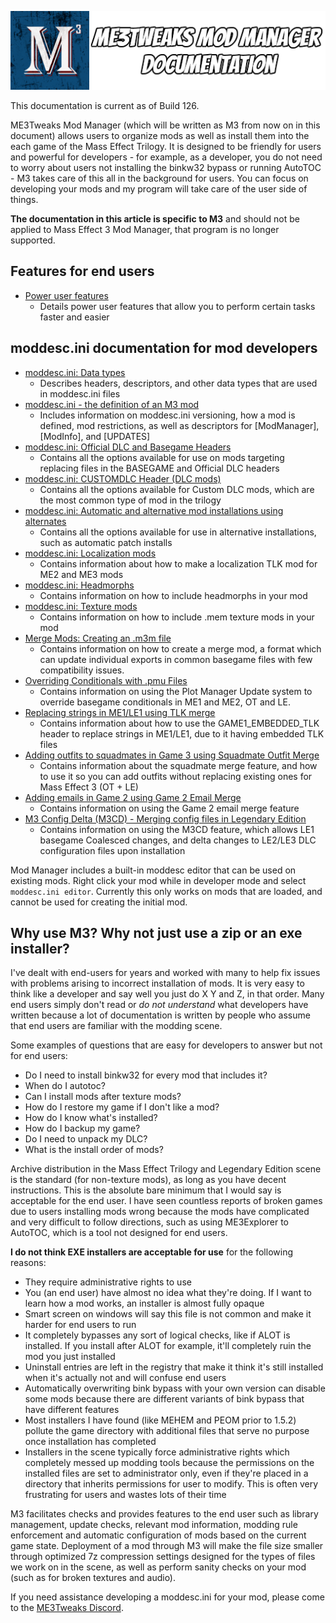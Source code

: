 ![Documentation Image](images/documentation_header.png)

This documentation is current as of Build 126.

ME3Tweaks Mod Manager (which will be written as M3 from now on in this document) allows users to organize mods as well as install them into the each game of the Mass Effect Trilogy. It is designed to be friendly for users and powerful for developers - for example, as a developer, you do not need to worry about users not installing the binkw32 bypass or running AutoTOC - M3 takes care of this all in the background for users. You can focus on developing your mods and my program will take care of the user side of things.

**The documentation in this article is specific to M3** and should not be applied to Mass Effect 3 Mod Manager, that program is no longer supported.

## Features for end users
 - [Power user features](powerusers.md)
   - Details power user features that allow you to perform certain tasks faster and easier 

## moddesc.ini documentation for mod developers
- [moddesc.ini: Data types](datatypes.md)
   - Describes headers, descriptors, and other data types that are used in moddesc.ini files
- [moddesc.ini - the definition of an M3 mod](moddesc.ini.md)
   - Includes information on moddesc.ini versioning, how a mod is defined, mod restrictions, as well as descriptors for \[ModManager], \[ModInfo], and \[UPDATES]
- [moddesc.ini: Official DLC and Basegame Headers](officialdlc_and_basegame.md)
   - Contains all the options available for use on mods targeting replacing files in the BASEGAME and Official DLC headers
- [moddesc.ini: CUSTOMDLC Header (DLC mods)](customdlc.md)
   - Contains all the options available for Custom DLC mods, which are the most common type of mod in the trilogy
- [moddesc.ini: Automatic and alternative mod installations using alternates](alternates.md)
   - Contains all the options available for use in alternative installations, such as automatic patch installs
- [moddesc.ini: Localization mods](localizations.md)
   - Contains information about how to make a localization TLK mod for ME2 and ME3 mods
- [moddesc.ini: Headmorphs](headmorphs.md)
   - Contains information on how to include headmorphs in your mod
- [moddesc.ini: Texture mods](texturemods.md)
   - Contains information on how to include .mem texture mods in your mod
- [Merge Mods: Creating an .m3m file](merge_mods.md)
   - Contains information on how to create a merge mod, a format which can update individual exports in common basegame files with few compatibility issues.
- [Overriding Conditionals with .pmu Files](pmu_files.md)
   - Contains information on using the Plot Manager Update system to override basegame conditionals in ME1 and ME2, OT and LE.
- [Replacing strings in ME1/LE1 using TLK merge](game1_tlk_merge.md)
   - Contains information about how to use the GAME1_EMBEDDED_TLK header to replace strings in ME1/LE1, due to it having embedded TLK files
- [Adding outfits to squadmates in Game 3 using Squadmate Outfit Merge](squadmate_outfit_merge.md)
   - Contains information about the squadmate merge feature, and how to use it so you can add outfits without replacing existing ones for Mass Effect 3 (OT + LE)
- [Adding emails in Game 2 using Game 2 Email Merge](game2_email_merge.md)
   - Contains information on using the Game 2 email merge feature
- [M3 Config Delta (M3CD) - Merging config files in Legendary Edition](configdelta.md)
   - Contains information on using the M3CD feature, which allows LE1 basegame Coalesced changes, and delta changes to LE2/LE3 DLC configuration files upon installation

Mod Manager includes a built-in moddesc editor that can be used on existing mods. Right click your mod while in developer mode and select `moddesc.ini editor`. Currently this only works on mods that are loaded, and cannot be used for creating the initial mod.

## Why use M3? Why not just use a zip or an exe installer?
I've dealt with end-users for years and worked with many to help fix issues with problems arising to incorrect installation of mods. It is very easy to think like a developer and say well you just do X Y and Z, in that order. Many end users simply don't read or _do not understand_ what developers have written because a lot of documentation is written by people who assume that end users are familiar with the modding scene.

Some examples of questions that are easy for developers to answer but not for end users:
 - Do I need to install binkw32 for every mod that includes it?
 - When do I autotoc? 
 - Can I install mods after texture mods?
 - How do I restore my game if I don't like a mod?
 - How do I know what's installed?
 - How do I backup my game?
 - Do I need to unpack my DLC?
 - What is the install order of mods?

Archive distribution in the Mass Effect Trilogy and Legendary Edition scene is the standard (for non-texture mods), as long as you have decent instructions.  This is the absolute bare minimum that I would say is acceptable for the end user. I have seen countless reports of broken games due to users installing mods wrong because the mods have complicated and very difficult to follow directions, such as using ME3Explorer to AutoTOC, which is a tool not designed for end users.


**I do not think EXE installers are acceptable for use** for the following reasons:
 - They require administrative rights to use
 - You (an end user) have almost no idea what they're doing. If I want to learn how a mod works, an installer is almost fully opaque
 - Smart screen on windows will say this file is not common and make it harder for end users to run
 - It completely bypasses any sort of logical checks, like if ALOT is installed. If you install after ALOT for example, it'll completely ruin the mod you just installed
 - Uninstall entries are left in the registry that make it think it's still installed when it's actually not and will confuse end users
 - Automatically overwriting bink bypass with your own version can disable some mods because there are different variants of bink bypass that have different features
 - Most installers I have found (like MEHEM and PEOM prior to 1.5.2) pollute the game directory with additional files that serve no purpose once installation has completed
 - Installers in the scene typically force administrative rights which completely messed up modding tools because the permissions on the installed files are set to administrator only, even if they're placed in a directory that inherits permissions for user to modify. This is often very frustrating for users and wastes lots of their time

M3 facilitates checks and provides features to the end user such as library management, update checks, relevant mod information, modding rule enforcement and automatic configuration of mods based on the current game state. Deployment of a mod through M3 will make the file size smaller through optimized 7z compression settings designed for the types of files we work on in the scene, as well as perform sanity checks on your mod (such as for broken textures and audio).

If you need assistance developing a moddesc.ini for your mod, please come to the [ME3Tweaks Discord](https://discord.gg/s8HA6dc).
